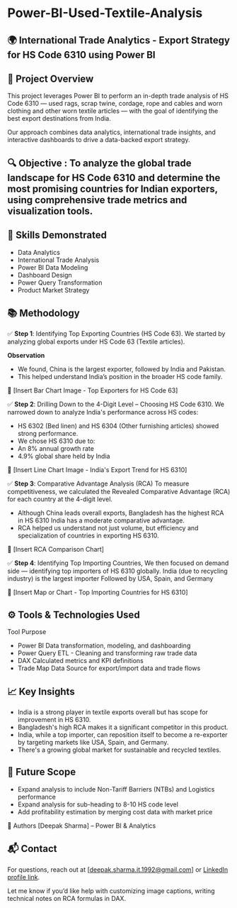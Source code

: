 # Power-BI-Used-Textile-Analysis

## 🌍 **International Trade Analytics** - Export Strategy for HS Code 6310 using Power BI

## 📌 **Project Overview** 
This project leverages Power BI to perform an in-depth trade analysis of HS Code 6310 — used rags, scrap twine, cordage, rope and cables and worn clothing and other worn textile articles — with the goal of identifying the best export destinations from India.

Our approach combines data analytics, international trade insights, and interactive dashboards to drive a data-backed export strategy.

## 🔍 **Objective** : To analyze the global trade landscape for HS Code 6310 and determine the most promising countries for Indian exporters, using comprehensive trade metrics and visualization tools.

## 🧠 Skills Demonstrated
- Data Analytics
- International Trade Analysis
- Power BI Data Modeling
- Dashboard Design
- Power Query Transformation
- Product Market Strategy


## 📚 Methodology

✅ **Step 1**: Identifying Top Exporting Countries (HS Code 63). We started by analyzing global exports under HS Code 63 (Textile articles).

**Observation** 
- We found, China is the largest exporter, followed by India and Pakistan.
- This helped understand India’s position in the broader HS code family.

📸 [Insert Bar Chart Image - Top Exporters for HS Code 63]

✅ **Step 2**: Drilling Down to the 4-Digit Level – Choosing HS Code 6310. We narrowed down to analyze India's performance across HS codes:

- HS 6302 (Bed linen) and HS 6304 (Other furnishing articles) showed strong performance.
- We chose HS 6310 due to:
 - An 8% annual growth rate
 - 4.9% global share held by India

📸 [Insert Line Chart Image - India's Export Trend for HS 6310]

✅ **Step 3**: Comparative Advantage Analysis (RCA) To measure competitiveness, we calculated the Revealed Comparative Advantage (RCA) for each country at the 4-digit level.

- Although China leads overall exports, Bangladesh has the highest RCA in HS 6310 India has a moderate comparative advantage.
- RCA helped us understand not just volume, but efficiency and specialization of countries in exporting HS 6310.

📸 [Insert RCA Comparison Chart]


✅ **Step 4**: Identifying Top Importing Countries, We then focused on demand side — identifying top importers of HS 6310 globally. India (due to recycling industry) is the largest importer Followed by USA, Spain, and Germany

📸 [Insert Map or Chart - Top Importing Countries for HS 6310]


## ⚙️ Tools & Technologies Used

Tool	Purpose
- Power BI	Data transformation, modeling, and dashboarding
- Power Query	ETL - Cleaning and transforming raw trade data
- DAX	Calculated metrics and KPI definitions
- Trade Map Data	Source for export/import data and trade flows


## 📈 Key Insights
- India is a strong player in textile exports overall but has scope for improvement in HS 6310.
- Bangladesh's high RCA makes it a significant competitor in this product.
- India, while a top importer, can reposition itself to become a re-exporter by targeting markets like USA, Spain, and Germany.
- There's a growing global market for sustainable and recycled textiles.

## 🔮 Future Scope
- Expand analysis to include Non-Tariff Barriers (NTBs) and Logistics performance 
- Expand analysis for sub-heading to 8-10 HS code level
- Add profitability estimation by merging cost data with market price

🙌 Authors
[Deepak Sharma] – Power BI & Analytics


## 📬 Contact
For questions, reach out at [deepak.sharma.it.1992@gmail.com] or [LinkedIn profile link](https://www.linkedin.com/in/deepak-sharma-58786aa0/).

Let me know if you’d like help with customizing image captions, writing technical notes on RCA formulas in DAX.
